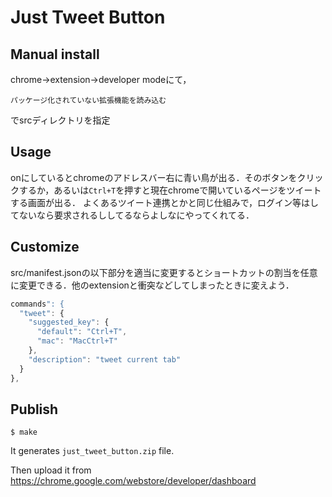 # Just Tweet Button

## Manual install
chrome->extension->developer modeにて，
```
パッケージ化されていない拡張機能を読み込む
```
でsrcディレクトリを指定

## Usage
onにしているとchromeのアドレスバー右に青い鳥が出る．そのボタンをクリックするか，あるいは`Ctrl+T`を押すと現在chromeで開いているページをツイートする画面が出る．
よくあるツイート連携とかと同じ仕組みで，ログイン等はしてないなら要求されるししてるならよしなにやってくれてる．

## Customize
src/manifest.jsonの以下部分を適当に変更するとショートカットの割当を任意に変更できる．他のextensionと衝突などしてしまったときに変えよう．
```javascript
commands": {
  "tweet": {
    "suggested_key": {
      "default": "Ctrl+T",
      "mac": "MacCtrl+T"
    },
    "description": "tweet current tab"
  }
},
```


## Publish

```console
$ make
```

It generates `just_tweet_button.zip` file.

Then upload it from https://chrome.google.com/webstore/developer/dashboard
